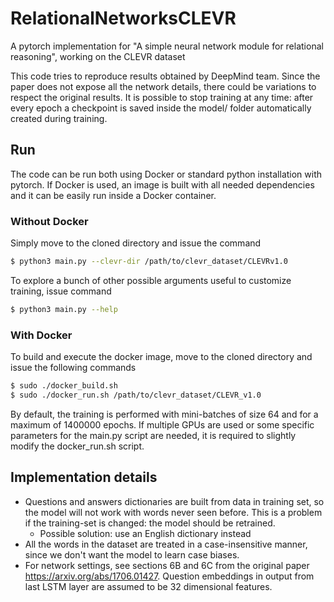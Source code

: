 # RelationalNetworksCLEVR
A pytorch implementation for "A simple neural network module for relational reasoning", working on the CLEVR dataset

This code tries to reproduce results obtained by DeepMind team. Since the paper does not expose all the network details, there could be variations to respect the original results.
It is possible to stop training at any time: after every epoch a checkpoint is saved inside the model/ folder automatically created during training.

## Run
The code can be run both using Docker or standard python installation with pytorch.
If Docker is used, an image is built with all needed dependencies and it can be easily run inside a Docker container.
### Without Docker
Simply move to the cloned directory and issue the command

```sh
$ python3 main.py --clevr-dir /path/to/clevr_dataset/CLEVRv1.0
```
To explore a bunch of other possible arguments useful to customize training, issue command
```sh
$ python3 main.py --help
```

### With Docker
To build and execute the docker image, move to the cloned directory and issue the following commands

```sh
$ sudo ./docker_build.sh
$ sudo ./docker_run.sh /path/to/clevr_dataset/CLEVR_v1.0
```

By default, the training is performed with mini-batches of size 64 and for a maximum of 1400000 epochs.
If multiple GPUs are used or some specific parameters for the main.py script are needed, it is required to slightly modify the docker_run.sh script.

## Implementation details
* Questions and answers dictionaries are built from data in training set, so the model will not work with words never seen before. This is a problem if the training-set is changed: the model should be retrained.
	* Possible solution: use an English dictionary instead
* All the words in the dataset are treated in a case-insensitive manner, since we don't want the model to learn case biases.
* For network settings, see sections 6B and 6C from the original paper https://arxiv.org/abs/1706.01427. Question embeddings in output from last LSTM layer are assumed to be 32 dimensional features.
